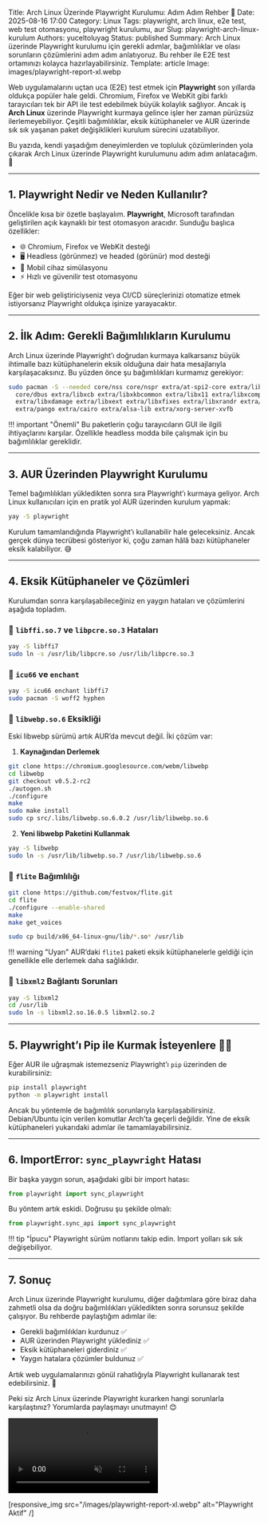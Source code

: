 Title: Arch Linux Üzerinde Playwright Kurulumu: Adım Adım Rehber 🐧
Date: 2025-08-16 17:00
Category: Linux
Tags: playwright, arch linux, e2e test, web test otomasyonu, playwright kurulumu, aur
Slug: playwright-arch-linux-kurulum
Authors: yuceltoluyag
Status: published
Summary: Arch Linux üzerinde Playwright kurulumu için gerekli adımlar, bağımlılıklar ve olası sorunların çözümlerini adım adım anlatıyoruz. Bu rehber ile E2E test ortamınızı kolayca hazırlayabilirsiniz.
Template: article
Image: images/playwright-report-xl.webp

Web uygulamalarını uçtan uca (E2E) test etmek için **Playwright** son yıllarda oldukça popüler hale geldi. Chromium, Firefox ve WebKit gibi farklı tarayıcıları tek bir API ile test edebilmek büyük kolaylık sağlıyor. Ancak iş **Arch Linux** üzerinde Playwright kurmaya gelince işler her zaman pürüzsüz ilerlemeyebiliyor. Çeşitli bağımlılıklar, eksik kütüphaneler ve AUR üzerinde sık sık yaşanan paket değişiklikleri kurulum sürecini uzatabiliyor.

Bu yazıda, kendi yaşadığım deneyimlerden ve topluluk çözümlerinden yola çıkarak Arch Linux üzerinde Playwright kurulumunu adım adım anlatacağım. 🎯

---

## 1. Playwright Nedir ve Neden Kullanılır?

Öncelikle kısa bir özetle başlayalım. **Playwright**, Microsoft tarafından geliştirilen açık kaynaklı bir test otomasyon aracıdır. Sunduğu başlıca özellikler:

* 🌐 Chromium, Firefox ve WebKit desteği
* 🖥️ Headless (görünmez) ve headed (görünür) mod desteği
* 📱 Mobil cihaz simülasyonu
* ⚡ Hızlı ve güvenilir test otomasyonu

Eğer bir web geliştiriciyseniz veya CI/CD süreçlerinizi otomatize etmek istiyorsanız Playwright oldukça işinize yarayacaktır.

---

## 2. İlk Adım: Gerekli Bağımlılıkların Kurulumu

Arch Linux üzerinde Playwright’ı doğrudan kurmaya kalkarsanız büyük ihtimalle bazı kütüphanelerin eksik olduğuna dair hata mesajlarıyla karşılaşacaksınız. Bu yüzden önce şu bağımlılıkları kurmamız gerekiyor:

```bash
sudo pacman -S --needed core/nss core/nspr extra/at-spi2-core extra/libcups extra/libdrm \
  core/dbus extra/libxcb extra/libxkbcommon extra/libx11 extra/libxcomposite \
  extra/libxdamage extra/libxext extra/libxfixes extra/libxrandr extra/mesa \
  extra/pango extra/cairo extra/alsa-lib extra/xorg-server-xvfb
```

!!! important "Önemli"
    Bu paketlerin çoğu tarayıcıların GUI ile ilgili ihtiyaçlarını karşılar. Özellikle headless modda bile çalışmak için bu bağımlılıklar gereklidir.
</div>

---

## 3. AUR Üzerinden Playwright Kurulumu

Temel bağımlılıkları yükledikten sonra sıra Playwright’ı kurmaya geliyor. Arch Linux kullanıcıları için en pratik yol AUR üzerinden kurulum yapmak:

```bash
yay -S playwright
```

Kurulum tamamlandığında Playwright’ı kullanabilir hale geleceksiniz. Ancak gerçek dünya tecrübesi gösteriyor ki, çoğu zaman hâlâ bazı kütüphaneler eksik kalabiliyor. 😅

---

## 4. Eksik Kütüphaneler ve Çözümleri

Kurulumdan sonra karşılaşabileceğiniz en yaygın hataları ve çözümlerini aşağıda topladım.

### 🔹 `libffi.so.7` ve `libpcre.so.3` Hataları

```bash
yay -S libffi7
sudo ln -s /usr/lib/libpcre.so /usr/lib/libpcre.so.3
```

### 🔹 `icu66` ve `enchant`

```bash
yay -S icu66 enchant libffi7
sudo pacman -S woff2 hyphen
```

### 🔹 `libwebp.so.6` Eksikliği

Eski libwebp sürümü artık AUR’da mevcut değil. İki çözüm var:

1. **Kaynağından Derlemek**

```bash
git clone https://chromium.googlesource.com/webm/libwebp
cd libwebp
git checkout v0.5.2-rc2
./autogen.sh
./configure
make
sudo make install
sudo cp src/.libs/libwebp.so.6.0.2 /usr/lib/libwebp.so.6
```

2. **Yeni libwebp Paketini Kullanmak**

```bash
yay -S libwebp
sudo ln -s /usr/lib/libwebp.so.7 /usr/lib/libwebp.so.6
```

### 🔹 `flite` Bağımlılığı

```bash
git clone https://github.com/festvox/flite.git
cd flite
./configure --enable-shared
make
make get_voices

sudo cp build/x86_64-linux-gnu/lib/*.so* /usr/lib
```

!!! warning "Uyarı"
    AUR’daki <code>flite1</code> paketi eksik kütüphanelerle geldiği için genellikle elle derlemek daha sağlıklıdır.
</div>

### 🔹 `libxml2` Bağlantı Sorunları

```bash
yay -S libxml2
cd /usr/lib
sudo ln -s libxml2.so.16.0.5 libxml2.so.2
```

---

## 5. Playwright’ı Pip ile Kurmak İsteyenlere 👩‍💻

Eğer AUR ile uğraşmak istemezseniz Playwright’ı `pip` üzerinden de kurabilirsiniz:

```bash
pip install playwright
python -m playwright install
```

Ancak bu yöntemle de bağımlılık sorunlarıyla karşılaşabilirsiniz. Debian/Ubuntu için verilen komutlar Arch’ta geçerli değildir. Yine de eksik kütüphaneleri yukarıdaki adımlar ile tamamlayabilirsiniz.

---

## 6. ImportError: `sync_playwright` Hatası

Bir başka yaygın sorun, aşağıdaki gibi bir import hatası:

```python
from playwright import sync_playwright
```

Bu yöntem artık eskidi. Doğrusu şu şekilde olmalı:

```python
from playwright.sync_api import sync_playwright
```

!!! tip "İpucu"
    Playwright sürüm notlarını takip edin. Import yolları sık sık değişebiliyor.
</div>

---

## 7. Sonuç

Arch Linux üzerinde Playwright kurulumu, diğer dağıtımlara göre biraz daha zahmetli olsa da doğru bağımlılıkları yükledikten sonra sorunsuz şekilde çalışıyor. Bu rehberde paylaştığım adımlar ile:

* Gerekli bağımlılıkları kurdunuz ✅
* AUR üzerinden Playwright yüklediniz ✅
* Eksik kütüphaneleri giderdiniz ✅
* Yaygın hatalara çözümler buldunuz ✅

Artık web uygulamalarınızı gönül rahatlığıyla Playwright kullanarak test edebilirsiniz. 🚀

Peki siz Arch Linux üzerinde Playwright kurarken hangi sorunlarla karşılaştınız? Yorumlarda paylaşmayı unutmayın! 😊

<div class="video-container">
  <video autoplay loop muted playsinline>
    <source src="/images/crm.webm" type="video/webm" />
  </video>
</div>

[responsive_img src="/images/playwright-report-xl.webp" alt="Playwright Aktif" /]